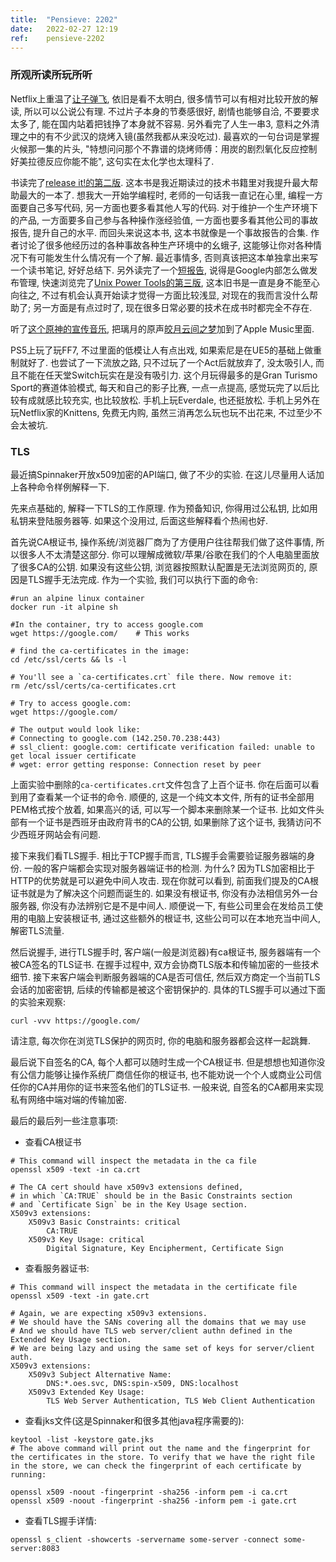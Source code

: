 ```yaml
---
title:  "Pensieve: 2202"
date:   2022-02-27 12:19
ref:    pensieve-2202
---
```


### 所观所读所玩所听

Netflix上重温了[让子弹飞](https://www.netflix.com/au/title/81116168), 依旧是看不太明白, 很多情节可以有相对比较开放的解读, 所以可以公说公有理. 不过片子本身的节奏感很好, 剧情也能够自洽, 不要要求太多了, 能在国内站着把钱挣了本身就不容易. 另外看完了人生一串3, 意料之外清理之中的有不少武汉的烧烤入镜(虽然我都从来没吃过). 最喜欢的一句台词是掌握火候那一集的片头, "特想问问那个不靠谱的烧烤师傅：用炭的剧烈氧化反应控制好美拉德反应你能不能", 这句实在太化学也太理科了.

书读完了[release it!的第二版](https://www.oreilly.com/library/view/release-it-2nd/9781680504552/). 这本书是我近期读过的技术书籍里对我提升最大帮助最大的一本了. 想我大一开始学编程时, 老师的一句话我一直记在心里, 编程一方面要自己多写代码, 另一方面也要多看其他人写的代码. 对于维护一个生产环境下的产品, 一方面要多自己参与各种操作涨经验值, 一方面也要多看其他公司的事故报告, 提升自己的水平. 而回头来说这本书, 这本书就像是一个事故报告的合集. 作者讨论了很多他经历过的各种事故各种生产环境中的幺蛾子, 这能够让你对各种情况下有可能发生什么情况有一个了解. 最近事情多, 否则真该把这本单独拿出来写一个读书笔记, 好好总结下. 另外读完了一个[短报告](https://learning.oreilly.com/api/v1/continue/9781492049036/), 说得是Google内部怎么做发布管理, 快速浏览完了[Unix Power Tools的第三版](https://learning.oreilly.com/api/v1/continue/0596003307/), 这本旧书是一直是身不能至心向往之, 不过有机会认真开始读才觉得一方面比较浅显, 对现在的我而言没什么帮助了; 另一方面是有点过时了, 现在很多日常必要的技术在成书时都完全不存在.

听了[这个原神的宣传音乐](https://www.youtube.com/watch?v=NPTuMyRFfx4), 把璃月的原声[皎月云间之梦](https://music.apple.com/cn/album/%E5%8E%9F%E7%A5%9E-%E7%9A%8E%E6%9C%88%E4%BA%91%E9%97%B4%E4%B9%8B%E6%A2%A6-%E6%B8%B8%E6%88%8F-%E5%8E%9F%E7%A5%9E-%E5%8E%9F%E5%A3%B0%E9%9F%B3%E4%B9%90/1538376795?l=en)加到了Apple Music里面.

PS5上玩了玩FF7, 不过里面的低模让人有点出戏, 如果索尼是在UE5的基础上做重制就好了. 也尝试了一下流放之路, 只不过玩了一个Act后就放弃了, 没太吸引人, 而且不能在任天堂Switch玩实在是没有吸引力. 这个月玩得最多的是Gran Turismo Sport的赛道体验模式, 每天和自己的影子比赛, 一点一点提高, 感觉玩完了以后比较有成就感比较充实, 也比较放松. 手机上玩Everdale, 也还挺放松. 手机上另外在玩Netflix家的Knittens, 免费无内购, 虽然三消再怎么玩也玩不出花来, 不过至少不会太被坑.

### TLS

最近搞Spinnaker开放x509加密的API端口, 做了不少的实验. 在这儿尽量用人话加上各种命令样例解释一下.

先来点基础的, 解释一下TLS的工作原理. 作为预备知识, 你得用过公私钥, 比如用私钥来登陆服务器等. 如果这个没用过, 后面这些解释看个热闹也好.

首先说CA根证书, 操作系统/浏览器厂商为了方便用户往往帮我们做了这件事情, 所以很多人不太清楚这部分. 你可以理解成微软/苹果/谷歌在我们的个人电脑里面放了很多CA的公钥. 如果没有这些公钥, 浏览器按照默认配置是无法浏览网页的, 原因是TLS握手无法完成. 作为一个实验, 我们可以执行下面的命令:

```shell
#run an alpine linux container
docker run -it alpine sh

#In the container, try to access google.com
wget https://google.com/    # This works

# find the ca-certificates in the image:
cd /etc/ssl/certs && ls -l

# You'll see a `ca-certificates.crt` file there. Now remove it:
rm /etc/ssl/certs/ca-certificates.crt

# Try to access google.com:
wget https://google.com/

# The output would look like:
# Connecting to google.com (142.250.70.238:443)
# ssl_client: google.com: certificate verification failed: unable to get local issuer certificate
# wget: error getting response: Connection reset by peer
```

上面实验中删除的`ca-certificates.crt`文件包含了上百个证书. 你在后面可以看到用了查看某一个证书的命令. 顺便的, 这是一个纯文本文件, 所有的证书全部用PEM格式按个放着, 如果高兴的话, 可以写一个脚本来删除某一个证书. 比如文件头部有一个证书是西班牙由政府背书的CA的公钥, 如果删除了这个证书, 我猜访问不少西班牙网站会有问题.

接下来我们看TLS握手. 相比于TCP握手而言, TLS握手会需要验证服务器端的身份. 一般的客户端都会实现对服务器端证书的检测. 为什么? 因为TLS加密相比于HTTP的优势就是可以避免中间人攻击. 现在你就可以看到, 前面我们提及的CA根证书就是为了解决这个问题而诞生的. 如果没有根证书, 你没有办法相信另外一台服务器, 你没有办法辨别它是不是中间人. 顺便说一下, 有些公司里会在发给员工使用的电脑上安装根证书, 通过这些额外的根证书, 这些公司可以在本地充当中间人, 解密TLS流量.

然后说握手, 进行TLS握手时, 客户端(一般是浏览器)有ca根证书, 服务器端有一个被CA签名的TLS证书. 在握手过程中, 双方会协商TLS版本和传输加密的一些技术细节. 接下来客户端会判断服务器端的CA是否可信任, 然后双方商定一个当前TLS会话的加密密钥, 后续的传输都是被这个密钥保护的. 具体的TLS握手可以通过下面的实验来观察:

```
curl -vvv https://google.com/
```

请注意, 每次你在浏览TLS保护的网页时, 你的电脑和服务器都会这样一起跳舞.

最后说下自签名的CA, 每个人都可以随时生成一个CA根证书. 但是想想也知道你没有公信力能够让操作系统厂商信任你的根证书, 也不能劝说一个个人或商业公司信任你的CA并用你的证书来签名他们的TLS证书. 一般来说, 自签名的CA都用来实现私有网络中端对端的传输加密.

最后的最后列一些注意事项:

- 查看CA根证书

```
# This command will inspect the metadata in the ca file
openssl x509 -text -in ca.crt

# The CA cert should have x509v3 extensions defined,
# in which `CA:TRUE` should be in the Basic Constraints section
# and `Certificate Sign` be in the Key Usage section.
X509v3 extensions:
    X509v3 Basic Constraints: critical
        CA:TRUE
    X509v3 Key Usage: critical
        Digital Signature, Key Encipherment, Certificate Sign
```

- 查看服务器证书:

```
# This command will inspect the metadata in the certificate file
openssl x509 -text -in gate.crt

# Again, we are expecting x509v3 extensions.
# We should have the SANs covering all the domains that we may use
# And we should have TLS web server/client authn defined in the Extended Key Usage section.
# We are being lazy and using the same set of keys for server/client auth.
X509v3 extensions:
    X509v3 Subject Alternative Name:
        DNS:*.oes.svc, DNS:spin-x509, DNS:localhost
    X509v3 Extended Key Usage:
        TLS Web Server Authentication, TLS Web Client Authentication
```

- 查看jks文件(这是Spinnaker和很多其他java程序需要的):

```
keytool -list -keystore gate.jks
# The above command will print out the name and the fingerprint for the certificates in the store. To verify that we have the right file in the store, we can check the fingerprint of each certificate by running:

openssl x509 -noout -fingerprint -sha256 -inform pem -i ca.crt
openssl x509 -noout -fingerprint -sha256 -inform pem -i gate.crt
```

- 查看TLS握手详情:

```
openssl s_client -showcerts -servername some-server -connect some-server:8083
```
